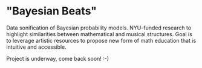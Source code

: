 # "Bayesian Beats"

Data sonification of Bayesian probability models. NYU-funded research to highlight similarities between mathematical and musical structures. Goal is to leverage artistic resources to propose new form of math education that is intuitive and accessible. 

Project is underway, come back soon! :-)
